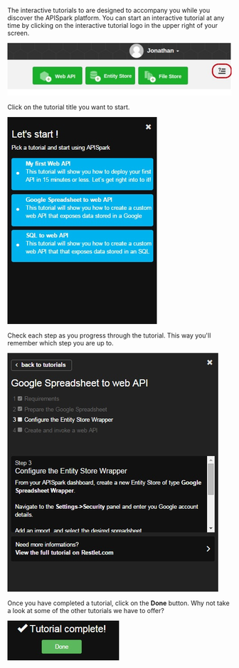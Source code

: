 
The interactive tutorials to are designed to accompany you while you discover the APISpark platform. You can start an interactive tutorial at any time by clicking on the interactive tutorial logo in the upper right of your screen.

![interactive tutorial logo](images/interactiveassistantslogo.jpg "interactive tutorial logo")

Click on the tutorial title you want to start.

![interactive tutorials list](images/18.jpg "interactive tutorials list")

Check each step as you progress through the tutorial. This way you'll remember which step you are up to.

![checkboxes](images/19.jpg "checkboxes")

Once you have completed a tutorial, click on the **Done** button. Why not take a look at some of the other tutorials we have to offer?

![Done button](images/20.jpg "Done button")
